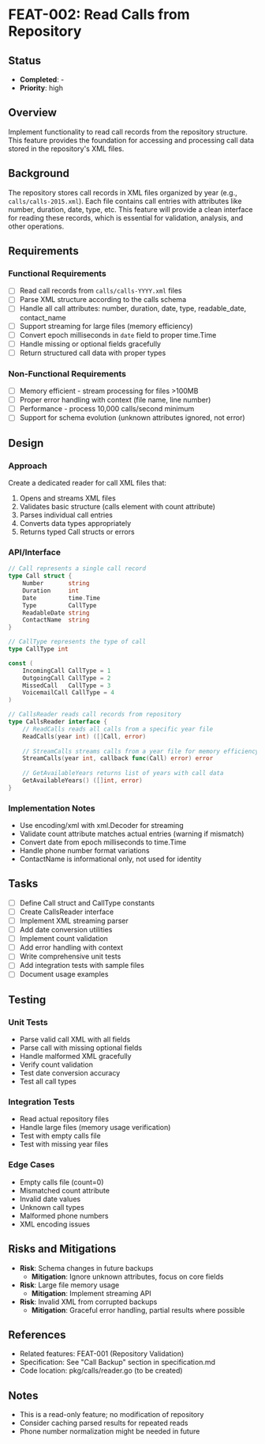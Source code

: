 # FEAT-002: Read Calls from Repository

## Status
- **Completed**: -
- **Priority**: high

## Overview
Implement functionality to read call records from the repository structure. This feature provides the foundation for accessing and processing call data stored in the repository's XML files.

## Background
The repository stores call records in XML files organized by year (e.g., `calls/calls-2015.xml`). Each file contains call entries with attributes like number, duration, date, type, etc. This feature will provide a clean interface for reading these records, which is essential for validation, analysis, and other operations.

## Requirements
### Functional Requirements
- [ ] Read call records from `calls/calls-YYYY.xml` files
- [ ] Parse XML structure according to the calls schema
- [ ] Handle all call attributes: number, duration, date, type, readable_date, contact_name
- [ ] Support streaming for large files (memory efficiency)
- [ ] Convert epoch milliseconds in `date` field to proper time.Time
- [ ] Handle missing or optional fields gracefully
- [ ] Return structured call data with proper types

### Non-Functional Requirements
- [ ] Memory efficient - stream processing for files >100MB
- [ ] Proper error handling with context (file name, line number)
- [ ] Performance - process 10,000 calls/second minimum
- [ ] Support for schema evolution (unknown attributes ignored, not error)

## Design
### Approach
Create a dedicated reader for call XML files that:
1. Opens and streams XML files
2. Validates basic structure (calls element with count attribute)
3. Parses individual call entries
4. Converts data types appropriately
5. Returns typed Call structs or errors

### API/Interface
```go
// Call represents a single call record
type Call struct {
    Number       string
    Duration     int
    Date         time.Time
    Type         CallType
    ReadableDate string
    ContactName  string
}

// CallType represents the type of call
type CallType int

const (
    IncomingCall CallType = 1
    OutgoingCall CallType = 2
    MissedCall   CallType = 3
    VoicemailCall CallType = 4
)

// CallsReader reads call records from repository
type CallsReader interface {
    // ReadCalls reads all calls from a specific year file
    ReadCalls(year int) ([]Call, error)
    
    // StreamCalls streams calls from a year file for memory efficiency
    StreamCalls(year int, callback func(Call) error) error
    
    // GetAvailableYears returns list of years with call data
    GetAvailableYears() ([]int, error)
}
```

### Implementation Notes
- Use encoding/xml with xml.Decoder for streaming
- Validate count attribute matches actual entries (warning if mismatch)
- Convert date from epoch milliseconds to time.Time
- Handle phone number format variations
- ContactName is informational only, not used for identity

## Tasks
- [ ] Define Call struct and CallType constants
- [ ] Create CallsReader interface
- [ ] Implement XML streaming parser
- [ ] Add date conversion utilities
- [ ] Implement count validation
- [ ] Add error handling with context
- [ ] Write comprehensive unit tests
- [ ] Add integration tests with sample files
- [ ] Document usage examples

## Testing
### Unit Tests
- Parse valid call XML with all fields
- Parse call with missing optional fields
- Handle malformed XML gracefully
- Verify count validation
- Test date conversion accuracy
- Test all call types

### Integration Tests
- Read actual repository files
- Handle large files (memory usage verification)
- Test with empty calls file
- Test with missing year files

### Edge Cases
- Empty calls file (count=0)
- Mismatched count attribute
- Invalid date values
- Unknown call types
- Malformed phone numbers
- XML encoding issues

## Risks and Mitigations
- **Risk**: Schema changes in future backups
  - **Mitigation**: Ignore unknown attributes, focus on core fields
- **Risk**: Large file memory usage
  - **Mitigation**: Implement streaming API
- **Risk**: Invalid XML from corrupted backups
  - **Mitigation**: Graceful error handling, partial results where possible

## References
- Related features: FEAT-001 (Repository Validation)
- Specification: See "Call Backup" section in specification.md
- Code location: pkg/calls/reader.go (to be created)

## Notes
- This is a read-only feature; no modification of repository
- Consider caching parsed results for repeated reads
- Phone number normalization might be needed in future